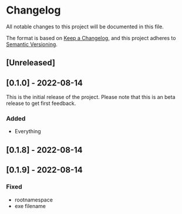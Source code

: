 # Changelog
All notable changes to this project will be documented in this file.

The format is based on [Keep a Changelog](https://keepachangelog.com/en/1.0.0/),
and this project adheres to [Semantic Versioning](https://semver.org/spec/v2.0.0.html).

## [Unreleased]
## [0.1.0] - 2022-08-14
This is the initial release of the project. Please note that this is an beta release to get first feedback. 
### Added
- Everything

## [0.1.8] - 2022-08-14

## [0.1.9] - 2022-08-14
### Fixed
- rootnamespace
- exe filename